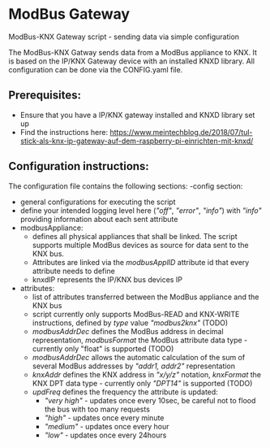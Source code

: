 # ModBus Gateway
ModBus-KNX Gateway script - sending data via simple configuration

The ModBus-KNX Gatway sends data from a ModBus appliance to KNX. It is based on the IP/KNX Gateway device with an installed KNXD library.
All configuration can be done via the CONFIG.yaml file.

## Prerequisites:
- Ensure that you have a IP/KNX gateway installed and KNXD library set up
- Find the instructions here: https://www.meintechblog.de/2018/07/tul-stick-als-knx-ip-gateway-auf-dem-raspberry-pi-einrichten-mit-knxd/

## Configuration instructions:
The configuration file contains the following sections:
-config section:
  - general configurations for executing the script
  - define your intended logging level here (*"off"*, *"error"*, *"info"*) with *"info"* providing information about each sent attribute
- modbusAppliance:
  - defines all physical appliances that shall be linked. The script supports multiple ModBus devices as source for data sent to the KNX bus.
  - Attributes are linked via the *modbusApplID* attribute id that every attribute needs to define
  - knxdIP represents the IP/KNX bus devices IP
- attributes:
  - list of attributes transferred between the ModBus appliance and the KNX bus
  - script currently only supports ModBus-READ and KNX-WRITE instructions, defined by *type* value *"modbus2knx"* (TODO)
  - *modbusAddrDec* defines the ModBus address in decimal representation, *modbusFormat* the ModBus attribute data type - currently only "float" is supported (TODO)
  - *modbusAddrDec* allows the automatic calculation of the sum of several ModBus addresses by *"addr1, addr2"* representation
  - *knxAddr* defines the KNX address in *"x/y/z"* notation, *knxFormat* the KNX DPT data type - currently only *"DPT14"* is supported (TODO)
  - *updFreq* defines the frequency the attribute is updated:
    - *"very high"*   - updates once every 10sec, be careful not to flood the bus with too many requests
    - *"high"*        - updates once every minute
    - *"medium"*      - updates once every hour
    - *"low"*         - updates once every 24hours

